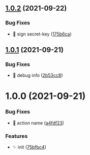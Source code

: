 ## [1.0.2](https://github.com/wow-actions/dingtalk-notify/compare/v1.0.1...v1.0.2) (2021-09-22)


### Bug Fixes

* 🐛 sign secret-key ([175b6ca](https://github.com/wow-actions/dingtalk-notify/commit/175b6ca606b61aa1f046b7ee4f78278053ffe29d))

## [1.0.1](https://github.com/wow-actions/dingtalk-notify/compare/v1.0.0...v1.0.1) (2021-09-21)


### Bug Fixes

* 🐛 debug info ([2b53cc8](https://github.com/wow-actions/dingtalk-notify/commit/2b53cc8d61645cd55fadd1419a146b951e94983d))

# 1.0.0 (2021-09-21)


### Bug Fixes

* 🐛 action name ([a4fdf23](https://github.com/wow-actions/dingtalk-notify/commit/a4fdf2354e766a73060f104d4a02f956490b33bb))


### Features

* ✨ init ([75bfbc4](https://github.com/wow-actions/dingtalk-notify/commit/75bfbc42d175c042802a82ce9699aaf76d79c37b))
